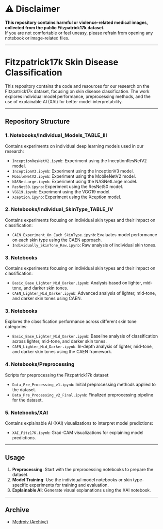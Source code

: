 # ⚠️ Disclaimer  

**This repository contains harmful or violence-related medical images, collected from the public Fitzpatrick17k dataset.**  
If you are not comfortable or feel uneasy, please refrain from opening any notebook or image-related files.  

---

# Fitzpatrick17k Skin Disease Classification  

This repository contains the code and resources for our research on the Fitzpatrick17k dataset, focusing on skin disease classification. The work explores individual model performance, preprocessing methods, and the use of explainable AI (XAI) for better model interpretability.  

---

## Repository Structure  

### 1. **Notebooks/Individual_Models_TABLE_III**  
Contains experiments on individual deep learning models used in our research:  
- `InceptionResNetV2.ipynb`: Experiment using the InceptionResNetV2 model.  
- `InceptionV3.ipynb`: Experiment using the InceptionV3 model.  
- `MobileNetV2.ipynb`: Experiment using the MobileNetV2 model.  
- `NASNetLarge.ipynb`: Experiment using the NASNetLarge model.  
- `ResNet50.ipynb`: Experiment using the ResNet50 model.  
- `VGG19.ipynb`: Experiment using the VGG19 model.  
- `Xception.ipynb`: Experiment using the Xception model.  

### 2. **Notebooks/Individual_SkinType_TABLE_IV**  
Contains experiments focusing on individual skin types and their impact on classification:  
- `CAEN_Experiment_On_Each_SkinType.ipynb`: Evaluates model performance on each skin type using the CAEN approach.  
- `Individually_SkinTone_Raw.ipynb`: Raw analysis of individual skin tones.

### 3. **Notebooks**  
Contains experiments focusing on individual skin types and their impact on classification:
- `Basic_Base_Lighter_Mid_Darker.ipynb`: Analysis based on lighter, mid-tone, and darker skin tones.  
- `CAEN_Lighter_Mid_Darker.ipynb`: Advanced analysis of lighter, mid-tone, and darker skin tones using CAEN. 

### 3. **Notebooks**  
Explores the classification performance across different skin tone categories:  
- `Basic_Base_Lighter_Mid_Darker.ipynb`: Baseline analysis of classification across lighter, mid-tone, and darker skin tones.  
- `CAEN_Lighter_Mid_Darker.ipynb`: In-depth analysis of lighter, mid-tone, and darker skin tones using the CAEN framework.  


### 4. **Notebooks/Preprocessing**  
Scripts for preprocessing the Fitzpatrick17k dataset:  
- `Data_Pre_Processing_v1.ipynb`: Initial preprocessing methods applied to the dataset.  
- `Data_Pre_Processing_v2_Final.ipynb`: Finalized preprocessing pipeline for the dataset.  

### 5. **Notebooks/XAI**  
Contains explainable AI (XAI) visualizations to interpret model predictions:  
- `XAI_Fitz17K.ipynb`: Grad-CAM visualizations for explaining model predictions.  

---

## Usage  
1. **Preprocessing**: Start with the preprocessing notebooks to prepare the dataset.  
2. **Model Training**: Use the individual model notebooks or skin type-specific experiments for training and evaluation.  
3. **Explainable AI**: Generate visual explanations using the XAI notebook.  

---

## Archive

- [Medrxiv (Archive)](https://medrxiv.org/cgi/content/short/2024.12.11.24318858v1)
